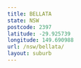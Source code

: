 ```yaml
---
title: BELLATA
state: NSW
postcode: 2397
latitude: -29.925739
longitude: 149.690988
url: /nsw/bellata/
layout: suburb
---
```

